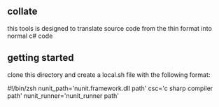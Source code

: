 ## collate

this tools is designed to translate source code from the thin format into normal c# code

## getting started

clone this directory and create a local.sh file with the following format:

#!/bin/zsh
nunit_path='nunit.framework.dll path'
csc='c sharp compiler path'
nunit_runner='nunit_runner path'
